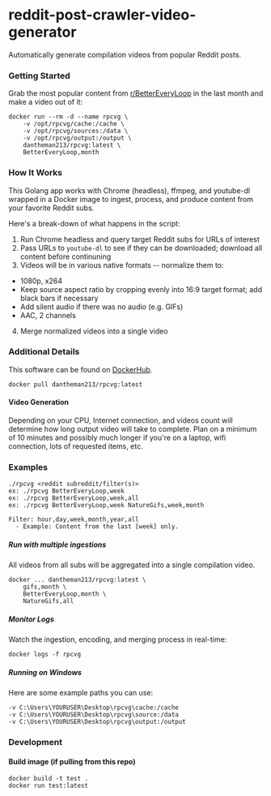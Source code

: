 # reddit-post-crawler-video-generator

Automatically generate compilation videos from popular Reddit posts.

### Getting Started

Grab the most popular content from [r/BetterEveryLoop](https://www.reddit.com/r/BetterEveryLoop/top/?t=month) in the last month and make a video out of it:

```
docker run --rm -d --name rpcvg \
    -v /opt/rpcvg/cache:/cache \
    -v /opt/rpcvg/sources:/data \
    -v /opt/rpcvg/output:/output \
    dantheman213/rpcvg:latest \
    BetterEveryLoop,month
```

### How It Works

This Golang app works with Chrome (headless), ffmpeg, and youtube-dl wrapped in a Docker image to ingest, process, and produce content from your favorite Reddit subs.

Here's a break-down of what happens in the script:

1. Run Chrome headless and query target Reddit subs for URLs of interest
2. Pass URLs to `youtube-dl` to see if they can be downloaded; download all content before continuning
3. Videos will be in various native formats -- normalize them to:
  - 1080p, x264
  - Keep source aspect ratio by cropping evenly into 16:9 target format; add black bars if necessary
  - Add silent audio if there was no audio (e.g. GIFs)
  - AAC, 2 channels
4. Merge normalized videos into a single video

### Additional Details

This software can be found on [DockerHub](https://hub.docker.com/r/dantheman213/rpcvg).

```
docker pull dantheman213/rpcvg:latest
```

#### Video Generation

Depending on your CPU, Internet connection, and videos count will determine how long output video will take to complete. Plan on a minimum of 10 minutes and possibly much longer if you're on a laptop, wifi connection, lots of requested items, etc.

### Examples

```
./rpcvg <reddit subreddit/filter(s)>
ex: ./rpcvg BetterEveryLoop,week
ex: ./rpcvg BetterEveryLoop,week,all
ex: ./rpcvg BetterEveryLoop,week NatureGifs,week,month

Filter: hour,day,week,month,year,all
  - Example: Content from the last [week] only.
```

##### Run with multiple ingestions

All videos from all subs will be aggregated into a single compilation video.

```
docker ... dantheman213/rpcvg:latest \
    gifs,month \
    BetterEveryLoop,month \
    NatureGifs,all
```

##### Monitor Logs

Watch the ingestion, encoding, and merging process in real-time:

```
docker logs -f rpcvg
```

##### Running on Windows

Here are some example paths you can use:

```
-v C:\Users\YOURUSER\Desktop\rpcvg\cache:/cache
-v C:\Users\YOURUSER\Desktop\rpcvg\source:/data
-v C:\Users\YOURUSER\Desktop\rpcvg\output:/output
```

### Development

#### Build image (if pulling from this repo)

``` 
docker build -t test .
docker run test:latest
```
